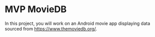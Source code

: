 # MVP MovieDB
In this project, you will work on an Android movie app displaying data sourced from https://www.themoviedb.org/​.

